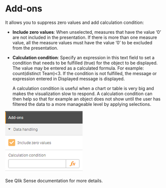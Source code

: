 # Add-ons

It allows you to suppress zero values and add calculation condition:

* **Include zero values**: When unselected, measures that have the value ‘0’ are not included in the presentation. If there is more than one measure value, all the measure values must have the value ‘0’ to be excluded from the presentation.
* **Calculation condition**: Specify an expression in this text field to set a condition that needs to be fulfilled \(true\) for the object to be displayed. The value may be entered as a calculated formula. For example: count\(distinct Team\)&lt;3. If the condition is not fulfilled, the message or expression entered in Displayed message is displayed.

  A calculation condition is useful when a chart or table is very big and makes the visualization slow to respond. A calculation condition can then help so that for example an object does not show until the user has filtered the data to a more manageable level by applying selections.

![](../.gitbook/assets/image%20%28129%29.png)

See Qlik Sense documentation for more details.

